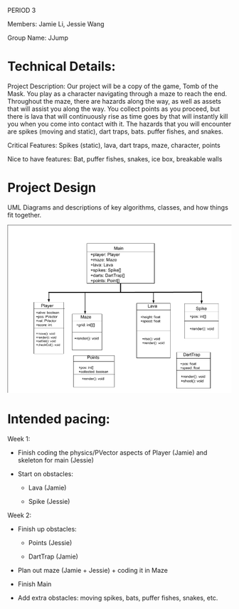 
PERIOD 3

Members: Jamie Li, Jessie Wang

Group Name: JJump

# Technical Details:

Project Description: Our project will be a copy of the game, Tomb of the Mask. You play as a character navigating through a maze to reach the end. Throughout the maze, there are hazards along the way, as well as assets that will assist you along the way. You collect points as you proceed, but there is lava that will continuously rise as time goes by that will instantly kill you when you come into contact with it. The hazards that you will encounter are spikes (moving and static), dart traps, bats. puffer fishes, and snakes.         

Critical Features: Spikes (static), lava, dart traps, maze, character, points

Nice to have features: Bat, puffer fishes, snakes, ice box, breakable walls

# Project Design

UML Diagrams and descriptions of key algorithms, classes, and how things fit together.

![Alt text](UMLdiagram.png?raw=true "UML Diagram" ) 

# Intended pacing:

Week 1:

- Finish coding the physics/PVector aspects of Player (Jamie) and skeleton for main (Jessie)

- Start on obstacles:

    * Lava (Jamie)

    * Spike (Jessie)


Week 2:

- Finish up obstacles:

    * Points (Jessie)

    * DartTrap (Jamie)

- Plan out maze (Jamie + Jessie) + coding it in Maze 

- Finish Main

- Add extra obstacles: moving spikes, bats, puffer fishes, snakes, etc.